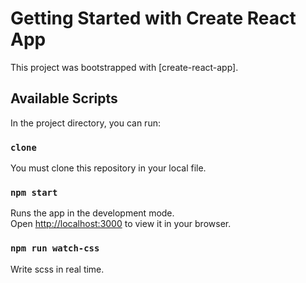 # Getting Started with Create React App

This project was bootstrapped with [create-react-app].

## Available Scripts

In the project directory, you can run:

### `clone`

You must clone this repository in your local file.

### `npm start`

Runs the app in the development mode.\
Open [http://localhost:3000](http://localhost:3000) to view it in your browser.

### `npm run watch-css`

Write scss in real time.